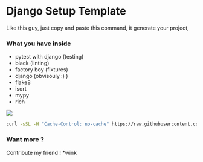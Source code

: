 # Django Setup Template


Like this guy, just copy and paste this command, it generate your project,

### What you have inside

- pytest with django (testing)
- black (linting)
- factory boy (fixtures)
- django (obvisouly :) )
- flake8
- isort
- mypy
- rich


<img src="https://c.tenor.com/0heitU7-tg4AAAAC/copy-paste-paste.gif"> </img>

```sh
curl -sSL -H "Cache-Control: no-cache" https://raw.githubusercontent.com/theArtechnology/django-setup-template/main/install.sh | bash -s

```

### Want more ?

Contribute my friend ! *wink

